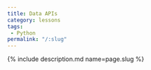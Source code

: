 ```yaml
---
title: Data APIs
category: lessons
tags:
 - Python
permalink: "/:slug"
---
```

{% include description.md name=page.slug %}
